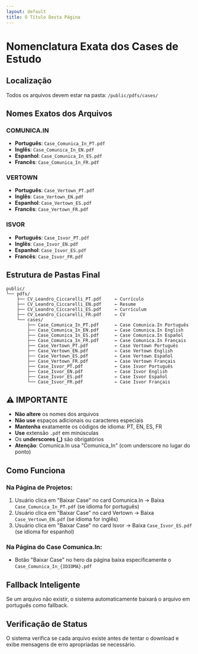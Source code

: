 ```yaml
---
layout: default
title: O Título Desta Página
---
```

# Nomenclatura Exata dos Cases de Estudo

## Localização
Todos os arquivos devem estar na pasta: `/public/pdfs/cases/`

## Nomes Exatos dos Arquivos

### COMUNICA.IN
- **Português**: `Case_Comunica_In_PT.pdf`
- **Inglês**: `Case_Comunica_In_EN.pdf`
- **Espanhol**: `Case_Comunica_In_ES.pdf`
- **Francês**: `Case_Comunica_In_FR.pdf`

### VERTOWN
- **Português**: `Case_Vertown_PT.pdf`
- **Inglês**: `Case_Vertown_EN.pdf`
- **Espanhol**: `Case_Vertown_ES.pdf`
- **Francês**: `Case_Vertown_FR.pdf`

### ISVOR
- **Português**: `Case_Isvor_PT.pdf`
- **Inglês**: `Case_Isvor_EN.pdf`
- **Espanhol**: `Case_Isvor_ES.pdf`
- **Francês**: `Case_Isvor_FR.pdf`

## Estrutura de Pastas Final

```
public/
└── pdfs/
    ├── CV_Leandro_Ciccarelli_PT.pdf     ← Currículo
    ├── CV_Leandro_Ciccarelli_EN.pdf     ← Resume
    ├── CV_Leandro_Ciccarelli_ES.pdf     ← Currículum
    ├── CV_Leandro_Ciccarelli_FR.pdf     ← CV
    └── cases/
        ├── Case_Comunica_In_PT.pdf      ← Case Comunica.In Português
        ├── Case_Comunica_In_EN.pdf      ← Case Comunica.In English
        ├── Case_Comunica_In_ES.pdf      ← Case Comunica.In Español
        ├── Case_Comunica_In_FR.pdf      ← Case Comunica.In Français
        ├── Case_Vertown_PT.pdf          ← Case Vertown Português
        ├── Case_Vertown_EN.pdf          ← Case Vertown English
        ├── Case_Vertown_ES.pdf          ← Case Vertown Español
        ├── Case_Vertown_FR.pdf          ← Case Vertown Français
        ├── Case_Isvor_PT.pdf            ← Case Isvor Português
        ├── Case_Isvor_EN.pdf            ← Case Isvor English
        ├── Case_Isvor_ES.pdf            ← Case Isvor Español
        └── Case_Isvor_FR.pdf            ← Case Isvor Français
```

## ⚠️ IMPORTANTE

- **Não altere** os nomes dos arquivos
- **Não use** espaços adicionais ou caracteres especiais
- **Mantenha** exatamente os códigos de idioma: PT, EN, ES, FR
- **Use** extensão `.pdf` em minúsculas
- Os **underscores (_)** são obrigatórios
- **Atenção**: Comunica.In usa "Comunica_In" (com underscore no lugar do ponto)

## Como Funciona

### Na Página de Projetos:
1. Usuário clica em "Baixar Case" no card Comunica.In → Baixa `Case_Comunica_In_PT.pdf` (se idioma for português)
2. Usuário clica em "Baixar Case" no card Vertown → Baixa `Case_Vertown_EN.pdf` (se idioma for inglês)
3. Usuário clica em "Baixar Case" no card Isvor → Baixa `Case_Isvor_ES.pdf` (se idioma for espanhol)

### Na Página do Case Comunica.In:
- Botão "Baixar Case" no hero da página baixa especificamente o `Case_Comunica_In_{IDIOMA}.pdf`

## Fallback Inteligente
Se um arquivo não existir, o sistema automaticamente baixará o arquivo em português como fallback.

## Verificação de Status
O sistema verifica se cada arquivo existe antes de tentar o download e exibe mensagens de erro apropriadas se necessário.